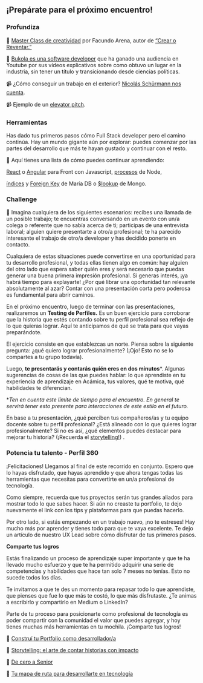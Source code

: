 ## ¡Prepárate para el próximo encuentro!

### Profundiza

📄 [Master Class de creatividad](https://www.youtube.com/watch?v=7WjrMadEOeY) por Facundo Arena, autor
de [“Crear o Reventar.”](https://www.youtube.com/watch?v=8X0J_fW2MxM)

📄 [Bukola es una software developer](https://www.youtube.com/watch?v=2i3v1BbKbs8) que ha ganado una audiencia en
Youtube por sus vídeos explicativos sobre como obtuvo un lugar en la industria, sin tener un título y transicionando
desde ciencias políticas.

📹 ¿Cómo conseguir un trabajo en el
exterior? [Nicolás Schürmann nos cuenta](https://www.youtube.com/watch?v=yo8KJB147BI&feature=youtu.be).

📹 Ejemplo de un [elevator pitch](https://www.youtube.com/watch?v=2b3xG_YjgvI).

### Herramientas

Has dado tus primeros pasos cómo Full Stack developer pero el camino continúa. Hay un mundo gigante aún por explorar:
puedes comenzar por las partes del desarrollo que más te hayan gustado y continuar con el resto.

🔧 Aquí tienes una lista de cómo puedes continuar aprendiendo:

[React](https://es.reactjs.org/) o [Angular](https://angular.io/) para Front con
Javascript, [procesos](https://www.youtube.com/watch?v=9o8B3L0-d9c) de Node,

[índices](https://mariadb.com/kb/en/create-index/) y [Foreign Key](https://mariadb.com/kb/en/foreign-keys/) de María DB
o [$lookup](https://docs.mongodb.com/manual/reference/operator/aggregation/lookup/) de Mongo.

### Challenge

📝 Imagina cualquiera de los siguientes escenarios: recibes una llamada de un posible trabajo; te encuentras conversando
en un evento con un/a colega o referente que no sabía acerca de ti; participas de una entrevista laboral; alguien quiere
presentarte a otro/a profesional; te ha parecido interesante el trabajo de otro/a developer y has decidido ponerte en
contacto.

Cualquiera de estas situaciones puede convertirse en una oportunidad para tu desarrollo profesional, y todas ellas
tienen algo en común: hay alguien del otro lado que espera saber quién eres y será necesario que puedas generar una
buena primera impresión profesional. Si generas interés, ¡ya habrá tiempo para explayarte! ¿Por qué librar una
oportunidad tan relevante absolutamente al azar? Contar con una presentación corta pero poderosa es fundamental para
abrir caminos.

En el próximo encuentro, luego de terminar con las presentaciones, realizaremos un **Testing de Perfiles.** Es un buen
ejercicio para corroborar que la historia que estés contando sobre tu perfil profesional sea reflejo de lo que quieras
lograr. Aquí te anticipamos de qué se trata para que vayas preparándote.

El ejercicio consiste en que establezcas un norte. Piensa sobre la siguiente pregunta: ¿qué quiero lograr
profesionalmente? (¡Ojo! Esto no se lo compartes a tu grupo todavía).

Luego, **te presentarás y contarás quién eres en dos minutos***. Algunas sugerencias de cosas de las que puedes hablar:
lo que aprendiste en tu experiencia de aprendizaje en Acámica, tus valores, qué te motiva, qué habilidades te
diferencian.

**Ten en cuenta este límite de tiempo para el encuentro. En general te servirá tener esto presente para interacciones de
este estilo en el futuro.*

En base a tu presentación, ¿qué perciben tus compañeros/as y tu equipo docente sobre tu perfil profesional? ¿Está
alineado con lo que quieres lograr profesionalmente? Si no es así, ¿qué elementos puedes destacar para mejorar tu
historia? (¡Recuerda
el [storytelling!](https://medium.com/comunidad-ac%C3%A1mica/storytelling-el-arte-de-contar-historias-con-impacto-9280a7a9495))
.

### Potencia tu talento - Perfil 360

¡Felicitaciones! Llegamos al final de este recorrido en conjunto. Espero que lo hayas disfrutado, que hayas aprendido y
que ahora tengas todas las herramientas que necesitas para convertirte en un/a profesional de tecnología.

Como siempre, recuerda que tus proyectos serán tus grandes aliados para mostrar todo lo que sabes hacer. Si aún no
creaste tu portfolio, te dejo nuevamente el link con los tips y plataformas para que puedas hacerlo.

Por otro lado, si estás empezando en un trabajo nuevo, ¡no te estreses! Hay mucho más por aprender y tienes todo para
que te vaya excelente. Te dejo un artículo de nuestro UX Lead sobre cómo disfrutar de tus primeros pasos.

**Comparte tus logros**

Estás finalizando un proceso de aprendizaje super importante y que te ha llevado mucho esfuerzo y que te ha permitido
adquirir una serie de competencias y habilidades que hace tan solo 7 meses no tenías. Esto no sucede todos los días.

Te invitamos a que te des un momento para repasar todo lo que aprendiste, que pienses que fue lo que más te costó, lo
que más disfrutaste. ¿Te animas a escribirlo y compartirlo en Medium o LinkedIn?

Parte de tu proceso para posicionarte como profesional de tecnología es poder compartir con la comunidad el valor que
puedes agregar, y hoy tienes muchas más herramientas en tu mochila. ¡Comparte tus logros!

🔎 [Construí tu Portfolio como desarrollador/a](https://blog.acamica.com/construye-tu-portfolio-interactivo-de-desarrollo-web/)

🔎 [Storytelling: el arte de contar historias con impacto](https://blog.acamica.com/storytelling-el-arte-de-contar-historias-con-impacto/)

🔎 [De cero a Senior](https://bit.ly/2G7PIwB)

🔎 [Tu mapa de ruta para desarrollarte en tecnología](https://blog.acamica.com/disena-tu-busqueda-laboral/)
